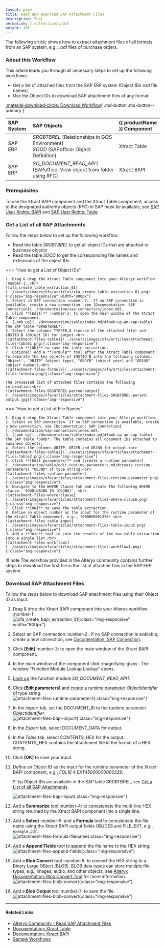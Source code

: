 ```yaml
---
layout: page
title: Read and Download SAP Attachment Files 
description: Test
permalink: /:collection/:path
weight: 180
---
```


The following article shows how to extract attachment files of all formats from an SAP system, e.g., .pdf files of purchase orders.<br>

### About this Workflow

This article leads you through all necessary steps to set up the following workflows:
- Get a list of attached files from the SAP ERP system (Object IDs and file names)
- Use the Object IDs to download SAP attachment files of any format

[:material-download-circle: Download Workflow](../assets/files/xfa/SAP-Read-Attachment-Files.yxmd){ .md-button .md-button--primary }

| SAP System | SAP Objects | {{ productName }} Component |
| :------ |:--- | :--- |
| SAP ERP | *SRGBTBREL* (Relationships in GOS Environment) <br>*SOOD* (SAPoffice: Object Definition) | Xtract Table |
| SAP ERP | *SO_DOCUMENT_READ_API1* (SAPoffice: View object from folder using RFC) | Xtract BAPI |



### Prerequisites

To use the Xtract BAPI component and the Xtract Table component, access to the designated authority objects (RFC) in SAP must be available, see [SAP User Rights: BAPI](../documentation/setup-in-sap/sap-authority-objects.md#bapi) and [SAP User Rights: Table](../documentation/setup-in-sap/sap-authority-objects.md#table).


### Get a List of all SAP Attachments

Follow the steps below to set up the following workflow:
- Read the table *SRGBTBREL* to get all object IDs that are attached to business objects
- Read the table *SOOD* to get the corresponding file names and extensions of the object IDs.

=== "How to get a List of Object IDs"
	
	1. Drag & drop the Xtract Table component into your Alteryx workflow :number-1:.<br>
	![xfa_create_table_extraction_01](../assets/images/xfa/articles/xfa_create_table_extraction_01.png){:class="img-responsive" width="900px"}
	2. Select an SAP connection :number-2:. If no SAP connection is available, create a new connection, see [Documentation: SAP Connection](../documentation/sap-connection/index.md).
	3. Click **[Edit]** :number-3: to open the main window of the Xtract Table component.
	4. [Look up](../documentation/table/index.md/#look-up-an-sap-table) the SAP table *SRGBTBREL*.
	5. Select the columns TYPEID_A (source of the attached file) and INSTID_B (Object ID) for output.<br>
	![attachment-files-table1](../assets/images/xfa/articles/attachment-files-table1.png){:class="img-responsive"}
	6. Click **[OK]** to save the table extraction.
	7. Optional: Add a **Formula** tool after the Xtract Table component to separate the key objects of INSTID_B into the following columns: "Object", "OBJTP" (object type), "OBJYR" (object year) and "OBJNO" (object number).<br>
	![attachment-files-formula](../assets/images/xfa/articles/attachment-files-formula.png){:class="img-responsive"}

	The processed list of attached files contains the following information:<br>
	![attachment-files-SRGBTBREL-parsed-output](../assets/images/xfa/articles/attachment-files-SRGBTBREL-parsed-output.jpg){:class="img-responsive"}

=== "How to get a List of File Names"

	1. Drag & drop the Xtract Table component into your Alteryx workflow.
	2. Select an SAP connection. If no SAP connection is available, create a new connection, see [Documentation: SAP Connection](../documentation/sap-connection/index.md).
	3. [Look up](../documentation/table/index.md/#look-up-an-sap-table) the SAP table *SOOD*. The table contains all document IDs attached to business objects.
	4. Select the columns OBJTP, OBJYR and OBJNO for output.<br>
	![attachment-files-table2](../assets/images/xfa/articles/attachment-files-table2.png){:class="img-responsive"}
	5. Click **[Edit parameters]** and [create a runtime parameter](../documentation/table/edit-runtime-parameters.md/#create-runtime-parameters) *OBJNO* of type string.<br>
	![attachment-files-runtime-parameter](../assets/images/xfa/articles/attachment-files-runtime-parameter.png){:class="img-responsive"}
	6. Navigate to the WHERE Clause tab and create the following WHERE clause: `SOOD~OBJNO IN [OBJNO]`. <br>
	![attachment-files-where-clause](../assets/images/xfa/articles/attachment-files-where-clause.png){:class="img-responsive"}
	7. Click **[OK]** to save the table extraction.
	8. Define an object number as the input for the runtime parameter of the Xtract Table component, e.g., *000000001276*.<br>
	![attachment-files-table-input](../assets/images/xfa/articles/attachment-files-table-input.png){:class="img-responsive"}
	9. Add a **Join** tool to join the results of the two table extraction into a single list.<br>
	![attachment-files-workflow1](../assets/images/xfa/articles/attachment-files-workflow1.png){:class="img-responsive"}

!!! note
	The workflow provided in the Alteryx community contains further steps to download the first file in the list of attached files in the SAP ERP system.

### Download SAP Attachment Files

Follow the steps below to download SAP attachment files using their Object ID as input:

1. Drag & drop the Xtract BAPI component into your Alteryx workflow :number-1:.<br>
![xfa_create_bapi_extraction_01](../assets/images/xfa/articles/xfa_create_bapi_extraction_01.png){:class="img-responsive" width="900px"}
2. Select an SAP connection :number-2:. If no SAP connection is available, create a new connection, see [Documentation: SAP Connection](../documentation/sap-connection/index.md).
3. Click **[Edit]** :number-3: to open the main window of the Xtract BAPI component.
4. In the main window of the component click :magnifying-glass:. The window “Function Module Lookup Lookup” opens.
5. [Look up](../documentation/bapi/index.md/#look-up-a-function-module-bapi) the function module *SO_DOCUMENT_READ_API1*.
6. Click **[Edit parameters]** and [create a runtime parameter](../documentation/bapi/edit-runtime-parameters.md/#create-runtime-parameters) *ObjectIdentifier* of type string.<br>
![attachment-files-runtime-parameter2](../assets/images/xfa/articles/attachment-files-runtime-parameter2.png){:class="img-responsive"}
7. In the *Import* tab, set the DOCUMENT_ID to the runtime parameter *ObjectIdentifier*.<br>
![attachment-files-bapi-import](../assets/images/xfa/articles/attachment-files-bapi-import.png){:class="img-responsive"}
8. In the *Export* tab, select DOCUMENT_DATA for output.
9. In the *Table* tab, select CONTENTS_HEX for the output. CONTENTS_HEX contains the attachment file in the format of a HEX string.
10. Click **[OK]** to save your input.
11. Define an Object ID as the input for the runtime parameter of the Xtract BAPI component, e.g., *FOL18          4 EXT45000000000229*.<br>

	!!! tip
		Object IDs are available in the SAP table SRGBTBREL, see [Get a List of all SAP Attachments](#get-a-list-of-all-sap-attachments).
		
	![attachment-files-bapi-input](../assets/images/xfa/articles/attachment-files-bapi-input.png){:class="img-responsive"}
12. Add a **Summarize** tool :number-4: to concatenate the multi-line HEX string returned by the Xtract BAPI component into a single line.
13. Add a **Select** :number-5: and a **Formula** tool to concatenate the file name using the Xtract BAPI output fields OBJDES and FILE_EXT, e.g., `example.pdf`.<br>
![attachment-files-formula-filename](../assets/images/xfa/articles/attachment-files-formula-filename.png){:class="img-responsive"}
14. Add a **Append Fields** tool to append the file name to the HEX string.<br>
![attachment-files-append-fields](../assets/images/xfa/articles/attachment-files-append-fields.png){:class="img-responsive"}
15. Add a **Blob Convert** tool :number-6: to convert the HEX string to a Binary Large OBject (BLOB).
BLOB data types can store multiple file types, e.g., images, audio, and other objects, see [Alteryx Documentation: Blob Convert Tool](https://help.alteryx.com/current/en/designer/tools/developer/blob-convert-tool.html) for more information. <br>
![attachment-files-blob-convert](../assets/images/xfa/articles/attachment-files-blob-convert.png){:class="img-responsive"}
16. Add a **Blob Output** tool :number-7: to save the file.<br>
![attachment-files-blob-convert](../assets/images/xfa/articles/attachment-files-blob-output.png){:class="img-responsive"}


*****
#### Related Links
- [Alteryx Community - Read SAP Attachment Files](https://community.alteryx.com/t5/Community-Gallery/Read-and-Download-SAP-Attachment-Files-using-Xtract-for-Alteryx/ta-p/1212418)
- [Documentation: Xtract Table](../documentation/table/index.md)
- [Documentation: Xtract BAPI](../documentation/bapi/index.md)
- [Sample Workflows](../sample-workflows.md)
